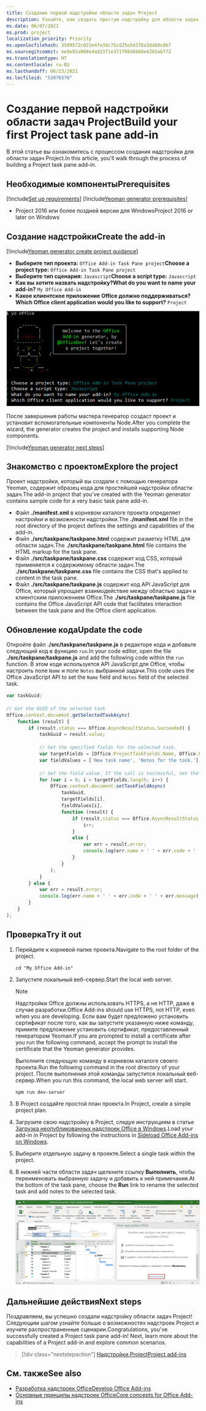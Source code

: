 ```yaml
---
title: Создание первой надстройки области задач Project
description: Узнайте, как создать простую надстройку для области задач Project, используя API JS для Office.
ms.date: 06/07/2021
ms.prod: project
localization_priority: Priority
ms.openlocfilehash: 3589572c022e4fe3dc75cd25e5d378a3dab0c8b7
ms.sourcegitcommit: ee9e92a968e4ad23f1e371f00d4888e4203ab772
ms.translationtype: HT
ms.contentlocale: ru-RU
ms.lasthandoff: 06/23/2021
ms.locfileid: "53076576"
---
```

# <a name="build-your-first-project-task-pane-add-in"></a><span data-ttu-id="4fbb3-103">Создание первой надстройки области задач Project</span><span class="sxs-lookup"><span data-stu-id="4fbb3-103">Build your first Project task pane add-in</span></span>

<span data-ttu-id="4fbb3-104">В этой статье вы ознакомитесь с процессом создания надстройки для области задач Project.</span><span class="sxs-lookup"><span data-stu-id="4fbb3-104">In this article, you'll walk through the process of building a Project task pane add-in.</span></span>

## <a name="prerequisites"></a><span data-ttu-id="4fbb3-105">Необходимые компоненты</span><span class="sxs-lookup"><span data-stu-id="4fbb3-105">Prerequisites</span></span>

[!include[Set up requirements](../includes/set-up-dev-environment-beforehand.md)]
[!include[Yeoman generator prerequisites](../includes/quickstart-yo-prerequisites.md)]

- <span data-ttu-id="4fbb3-106">Project 2016 или более поздней версии для Windows</span><span class="sxs-lookup"><span data-stu-id="4fbb3-106">Project 2016 or later on Windows</span></span>

## <a name="create-the-add-in"></a><span data-ttu-id="4fbb3-107">Создание надстройки</span><span class="sxs-lookup"><span data-stu-id="4fbb3-107">Create the add-in</span></span>

[!include[Yeoman generator create project guidance](../includes/yo-office-command-guidance.md)]

- <span data-ttu-id="4fbb3-108">**Выберите тип проекта:** `Office Add-in Task Pane project`</span><span class="sxs-lookup"><span data-stu-id="4fbb3-108">**Choose a project type:** `Office Add-in Task Pane project`</span></span>
- <span data-ttu-id="4fbb3-109">**Выберите тип сценария:** `Javascript`</span><span class="sxs-lookup"><span data-stu-id="4fbb3-109">**Choose a script type:** `Javascript`</span></span>
- <span data-ttu-id="4fbb3-110">**Как вы хотите назвать надстройку?**</span><span class="sxs-lookup"><span data-stu-id="4fbb3-110">**What do you want to name your add-in?**</span></span> `My Office Add-in`
- <span data-ttu-id="4fbb3-111">**Какое клиентское приложение Office должно поддерживаться?**</span><span class="sxs-lookup"><span data-stu-id="4fbb3-111">**Which Office client application would you like to support?**</span></span> `Project`

![Снимок экрана: запросы и ответы для генератора Yeoman в интерфейсе командной строки.](../images/yo-office-project.png)

<span data-ttu-id="4fbb3-113">После завершения работы мастера генератор создаст проект и установит вспомогательные компоненты Node.</span><span class="sxs-lookup"><span data-stu-id="4fbb3-113">After you complete the wizard, the generator creates the project and installs supporting Node components.</span></span>

[!include[Yeoman generator next steps](../includes/yo-office-next-steps.md)]

## <a name="explore-the-project"></a><span data-ttu-id="4fbb3-114">Знакомство с проектом</span><span class="sxs-lookup"><span data-stu-id="4fbb3-114">Explore the project</span></span>

<span data-ttu-id="4fbb3-115">Проект надстройки, который вы создали с помощью генератора Yeoman, содержит образец кода для простейшей надстройки области задач.</span><span class="sxs-lookup"><span data-stu-id="4fbb3-115">The add-in project that you've created with the Yeoman generator contains sample code for a very basic task pane add-in.</span></span>

- <span data-ttu-id="4fbb3-116">Файл **./manifest.xml** в корневом каталоге проекта определяет настройки и возможности надстройки.</span><span class="sxs-lookup"><span data-stu-id="4fbb3-116">The **./manifest.xml** file in the root directory of the project defines the settings and capabilities of the add-in.</span></span>
- <span data-ttu-id="4fbb3-117">Файл **./src/taskpane/taskpane.html** содержит разметку HTML для области задач.</span><span class="sxs-lookup"><span data-stu-id="4fbb3-117">The **./src/taskpane/taskpane.html** file contains the HTML markup for the task pane.</span></span>
- <span data-ttu-id="4fbb3-118">Файл **./src/taskpane/taskpane.css** содержит код CSS, который применяется к содержимому области задач.</span><span class="sxs-lookup"><span data-stu-id="4fbb3-118">The **./src/taskpane/taskpane.css** file contains the CSS that's applied to content in the task pane.</span></span>
- <span data-ttu-id="4fbb3-119">Файл **./src/taskpane/taskpane.js** содержит код API JavaScript для Office, который упрощает взаимодействие между областью задач и клиентским приложением Office.</span><span class="sxs-lookup"><span data-stu-id="4fbb3-119">The **./src/taskpane/taskpane.js** file contains the Office JavaScript API code that facilitates interaction between the task pane and the Office client application.</span></span>

## <a name="update-the-code"></a><span data-ttu-id="4fbb3-120">Обновление кода</span><span class="sxs-lookup"><span data-stu-id="4fbb3-120">Update the code</span></span>

<span data-ttu-id="4fbb3-121">Откройте файл **./src/taskpane/taskpane.js** в редакторе кода и добавьте следующий код в функцию `run`.</span><span class="sxs-lookup"><span data-stu-id="4fbb3-121">In your code editor, open the file **./src/taskpane/taskpane.js** and add the following code within the `run` function.</span></span> <span data-ttu-id="4fbb3-122">В этом коде используется API JavaScript для Office, чтобы настроить поле `Name` и поле `Notes` выбранной задачи.</span><span class="sxs-lookup"><span data-stu-id="4fbb3-122">This code uses the Office JavaScript API to set the `Name` field and `Notes` field of the selected task.</span></span>

```js
var taskGuid;

// Get the GUID of the selected task
Office.context.document.getSelectedTaskAsync(
    function (result) {
        if (result.status === Office.AsyncResultStatus.Succeeded) {
            taskGuid = result.value;

            // Set the specified fields for the selected task.
            var targetFields = [Office.ProjectTaskFields.Name, Office.ProjectTaskFields.Notes];
            var fieldValues = ['New task name', 'Notes for the task.'];

            // Set the field value. If the call is successful, set the next field.
            for (var i = 0; i < targetFields.length; i++) {
                Office.context.document.setTaskFieldAsync(
                    taskGuid,
                    targetFields[i],
                    fieldValues[i],
                    function (result) {
                        if (result.status === Office.AsyncResultStatus.Succeeded) {
                            i++;
                        }
                        else {
                            var err = result.error;
                            console.log(err.name + ' ' + err.code + ' ' + err.message);
                        }
                    }
                );
            }
        } else {
            var err = result.error;
            console.log(err.name + ' ' + err.code + ' ' + err.message);
        }
    }
);
```

## <a name="try-it-out"></a><span data-ttu-id="4fbb3-123">Проверка</span><span class="sxs-lookup"><span data-stu-id="4fbb3-123">Try it out</span></span>

1. <span data-ttu-id="4fbb3-124">Перейдите к корневой папке проекта.</span><span class="sxs-lookup"><span data-stu-id="4fbb3-124">Navigate to the root folder of the project.</span></span>

    ```command&nbsp;line
    cd "My Office Add-in"
    ```

2. <span data-ttu-id="4fbb3-125">Запустите локальный веб-сервер.</span><span class="sxs-lookup"><span data-stu-id="4fbb3-125">Start the local web server.</span></span>

    > [!NOTE]
    > <span data-ttu-id="4fbb3-126">Надстройки Office должны использовать HTTPS, а не HTTP, даже в случае разработки.</span><span class="sxs-lookup"><span data-stu-id="4fbb3-126">Office Add-ins should use HTTPS, not HTTP, even when you are developing.</span></span> <span data-ttu-id="4fbb3-127">Если вам будет предложено установить сертификат после того, как вы запустите указанную ниже команду, примите предложение установить сертификат, предоставленный генератором Yeoman.</span><span class="sxs-lookup"><span data-stu-id="4fbb3-127">If you are prompted to install a certificate after you run the following command, accept the prompt to install the certificate that the Yeoman generator provides.</span></span>

    <span data-ttu-id="4fbb3-128">Выполните следующую команду в корневом каталоге своего проекта.</span><span class="sxs-lookup"><span data-stu-id="4fbb3-128">Run the following command in the root directory of your project.</span></span> <span data-ttu-id="4fbb3-129">После выполнения этой команды запустится локальный веб-сервер.</span><span class="sxs-lookup"><span data-stu-id="4fbb3-129">When you run this command, the local web server will start.</span></span>

    ```command&nbsp;line
    npm run dev-server
    ```

3. <span data-ttu-id="4fbb3-130">В Project создайте простой план проекта.</span><span class="sxs-lookup"><span data-stu-id="4fbb3-130">In Project, create a simple project plan.</span></span>

4. <span data-ttu-id="4fbb3-131">Загрузите свою надстройку в Project, следуя инструкциям в статье [Загрузка неопубликованных надстроек Office в Windows](../testing/create-a-network-shared-folder-catalog-for-task-pane-and-content-add-ins.md).</span><span class="sxs-lookup"><span data-stu-id="4fbb3-131">Load your add-in in Project by following the instructions in [Sideload Office Add-ins on Windows](../testing/create-a-network-shared-folder-catalog-for-task-pane-and-content-add-ins.md).</span></span>

5. <span data-ttu-id="4fbb3-132">Выберите отдельную задачу в проекте.</span><span class="sxs-lookup"><span data-stu-id="4fbb3-132">Select a single task within the project.</span></span>

6. <span data-ttu-id="4fbb3-133">В нижней части области задач щелкните ссылку **Выполнить**, чтобы переименовать выбранную задачу и добавить к ней примечания.</span><span class="sxs-lookup"><span data-stu-id="4fbb3-133">At the bottom of the task pane, choose the **Run** link to rename the selected task and add notes to the selected task.</span></span>

    ![Снимок экрана: приложение Project с загруженной надстройкой области задач.](../images/project-quickstart-addin-1.png)

## <a name="next-steps"></a><span data-ttu-id="4fbb3-135">Дальнейшие действия</span><span class="sxs-lookup"><span data-stu-id="4fbb3-135">Next steps</span></span>

<span data-ttu-id="4fbb3-p104">Поздравляем, вы успешно создали надстройку области задач Project! Следующим шагом узнайте больше о возможностях надстроек Project и изучите распространенные сценарии.</span><span class="sxs-lookup"><span data-stu-id="4fbb3-p104">Congratulations, you've successfully created a Project task pane add-in! Next, learn more about the capabilities of a Project add-in and explore common scenarios.</span></span>

> [!div class="nextstepaction"]
> [<span data-ttu-id="4fbb3-138">Надстройки Project</span><span class="sxs-lookup"><span data-stu-id="4fbb3-138">Project add-ins</span></span>](../project/project-add-ins.md)

## <a name="see-also"></a><span data-ttu-id="4fbb3-139">См. также</span><span class="sxs-lookup"><span data-stu-id="4fbb3-139">See also</span></span>

- [<span data-ttu-id="4fbb3-140">Разработка надстроек Office</span><span class="sxs-lookup"><span data-stu-id="4fbb3-140">Develop Office Add-ins</span></span>](../develop/develop-overview.md)
- [<span data-ttu-id="4fbb3-141">Основные принципы надстроек Office</span><span class="sxs-lookup"><span data-stu-id="4fbb3-141">Core concepts for Office Add-ins</span></span>](../overview/core-concepts-office-add-ins.md)
